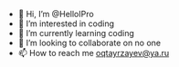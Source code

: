 - 👋 Hi, I’m @HelloIPro
- 👀 I’m interested in coding
- 🌱 I’m currently learning coding
- 💞️ I’m looking to collaborate on no one 
- 📫 How to reach me oqtayrzayev@ya.ru

<!---
HelloIPro/HelloIPro is a ✨ special ✨ repository because its `README.md` (this file) appears on your GitHub profile.
You can click the Preview link to take a look at your changes.
--->

